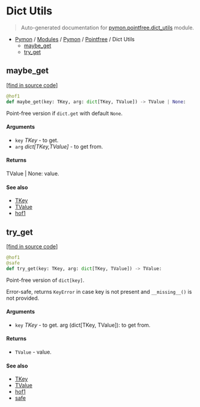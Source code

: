 # Dict Utils

> Auto-generated documentation for [pymon.pointfree.dict_utils](https://github.com/katunilya/pymon/blob/main/pymon/pointfree/dict_utils.py) module.

- [Pymon](../../README.md#-pymon) / [Modules](../../MODULES.md#pymon-modules) / [Pymon](../index.md#pymon) / [Pointfree](index.md#pointfree) / Dict Utils
    - [maybe_get](#maybe_get)
    - [try_get](#try_get)

## maybe_get

[[find in source code]](https://github.com/katunilya/pymon/blob/main/pymon/pointfree/dict_utils.py#L28)

```python
@hof1
def maybe_get(key: TKey, arg: dict[TKey, TValue]) -> TValue | None:
```

Point-free version if `dict.get` with default `None`.

#### Arguments

- `key` *TKey* - to get.
- `arg` *dict[TKey,TValue]* - to get from.

#### Returns

TValue | None: value.

#### See also

- [TKey](#tkey)
- [TValue](#tvalue)
- [hof1](../core.md#hof1)

## try_get

[[find in source code]](https://github.com/katunilya/pymon/blob/main/pymon/pointfree/dict_utils.py#L10)

```python
@hof1
@safe
def try_get(key: TKey, arg: dict[TKey, TValue]) -> TValue:
```

Point-free version of `dict[key]`.

Error-safe, returns `KeyError` in case key is not present and  `__missing__()` is
not provided.

#### Arguments

- `key` *TKey* - to get.
arg (dict[TKey, TValue]): to get from.

#### Returns

- `TValue` - value.

#### See also

- [TKey](#tkey)
- [TValue](#tvalue)
- [hof1](../core.md#hof1)
- [safe](../result.md#safe)
